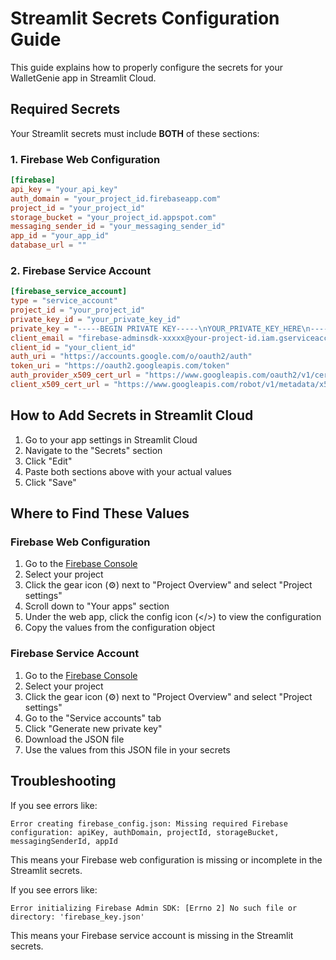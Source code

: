 # Streamlit Secrets Configuration Guide

This guide explains how to properly configure the secrets for your WalletGenie app in Streamlit Cloud.

## Required Secrets

Your Streamlit secrets must include **BOTH** of these sections:

### 1. Firebase Web Configuration

```toml
[firebase]
api_key = "your_api_key"
auth_domain = "your_project_id.firebaseapp.com"
project_id = "your_project_id"
storage_bucket = "your_project_id.appspot.com"
messaging_sender_id = "your_messaging_sender_id"
app_id = "your_app_id"
database_url = ""
```

### 2. Firebase Service Account

```toml
[firebase_service_account]
type = "service_account"
project_id = "your_project_id"
private_key_id = "your_private_key_id"
private_key = "-----BEGIN PRIVATE KEY-----\nYOUR_PRIVATE_KEY_HERE\n-----END PRIVATE KEY-----\n"
client_email = "firebase-adminsdk-xxxxx@your-project-id.iam.gserviceaccount.com"
client_id = "your_client_id"
auth_uri = "https://accounts.google.com/o/oauth2/auth"
token_uri = "https://oauth2.googleapis.com/token"
auth_provider_x509_cert_url = "https://www.googleapis.com/oauth2/v1/certs"
client_x509_cert_url = "https://www.googleapis.com/robot/v1/metadata/x509/firebase-adminsdk-xxxxx%40your-project-id.iam.gserviceaccount.com"
```

## How to Add Secrets in Streamlit Cloud

1. Go to your app settings in Streamlit Cloud
2. Navigate to the "Secrets" section
3. Click "Edit"
4. Paste both sections above with your actual values
5. Click "Save"

## Where to Find These Values

### Firebase Web Configuration

1. Go to the [Firebase Console](https://console.firebase.google.com/)
2. Select your project
3. Click the gear icon (⚙️) next to "Project Overview" and select "Project settings"
4. Scroll down to "Your apps" section
5. Under the web app, click the config icon (</>) to view the configuration
6. Copy the values from the configuration object

### Firebase Service Account

1. Go to the [Firebase Console](https://console.firebase.google.com/)
2. Select your project
3. Click the gear icon (⚙️) next to "Project Overview" and select "Project settings"
4. Go to the "Service accounts" tab
5. Click "Generate new private key"
6. Download the JSON file
7. Use the values from this JSON file in your secrets

## Troubleshooting

If you see errors like:

```
Error creating firebase_config.json: Missing required Firebase configuration: apiKey, authDomain, projectId, storageBucket, messagingSenderId, appId
```

This means your Firebase web configuration is missing or incomplete in the Streamlit secrets.

If you see errors like:

```
Error initializing Firebase Admin SDK: [Errno 2] No such file or directory: 'firebase_key.json'
```

This means your Firebase service account is missing in the Streamlit secrets.